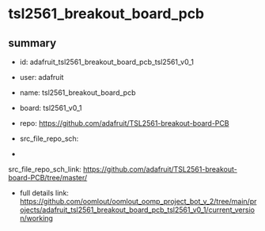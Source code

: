 # tsl2561_breakout_board_pcb
 
## summary 
* id: adafruit_tsl2561_breakout_board_pcb_tsl2561_v0_1
* user: adafruit
* name: tsl2561_breakout_board_pcb
* board: tsl2561_v0_1
* repo: https://github.com/adafruit/TSL2561-breakout-board-PCB



* src_file_repo_sch: 
*
 src_file_repo_sch_link: https://github.com/adafruit/TSL2561-breakout-board-PCB/tree/master/
* full details link: https://github.com/oomlout/oomlout_oomp_project_bot_v_2/tree/main/projects/adafruit_tsl2561_breakout_board_pcb_tsl2561_v0_1/current_version/working  






